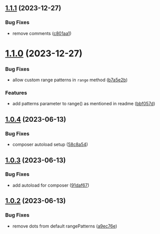 ## [1.1.1](https://github.com/baumrock/HumanDates/compare/v1.1.0...v1.1.1) (2023-12-27)


### Bug Fixes

* remove comments ([c801aa1](https://github.com/baumrock/HumanDates/commit/c801aa1d0b740c63f11b0cfa6762248f4847ffdf))



# [1.1.0](https://github.com/baumrock/HumanDates/compare/v1.0.4...v1.1.0) (2023-12-27)


### Bug Fixes

* allow custom range patterns in `range` method ([b7a5e2b](https://github.com/baumrock/HumanDates/commit/b7a5e2b7d58255d36f9c6bd66ed952ef56d1a54b))


### Features

* add patterns parameter to range() as mentioned in readme ([bbf057d](https://github.com/baumrock/HumanDates/commit/bbf057d2bb02fa811ef7d435131120188316df44))



## [1.0.4](https://github.com/baumrock/HumanDates/compare/v1.0.3...v1.0.4) (2023-06-13)


### Bug Fixes

* composer autoload setup ([58c8a54](https://github.com/baumrock/HumanDates/commit/58c8a54ef277d31e2598e49eb233942fb09af8a0))



## [1.0.3](https://github.com/baumrock/HumanDates/compare/v1.0.2...v1.0.3) (2023-06-13)


### Bug Fixes

* add autoload for composer ([91daf67](https://github.com/baumrock/HumanDates/commit/91daf6780e9999143c6ed470515eac7977342acd))



## [1.0.2](https://github.com/baumrock/HumanDates/compare/v1.0.1...v1.0.2) (2023-06-13)


### Bug Fixes

* remove dots from default rangePatterns ([a9ec76e](https://github.com/baumrock/HumanDates/commit/a9ec76ebb4823dc2a23c08b51766d4ea6295317d))



